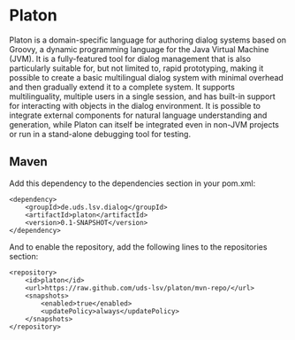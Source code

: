 Platon
======

Platon is a domain-specific language for authoring 
dialog systems based on Groovy, a dynamic programming language for 
the Java Virtual Machine (JVM).
It is a fully-featured tool for dialog management that is also 
particularly suitable for, but not limited to, rapid prototyping,
making it possible to create a basic multilingual dialog system with
minimal overhead and then gradually extend it to a complete system.
It supports multilinguality, multiple users in a single session, and
has built-in support for interacting with objects in the dialog
environment. It is possible to integrate external components for
natural language understanding and generation, while Platon can
itself be integrated even in non-JVM projects or run in a stand-alone
debugging tool for testing.


Maven
-----

Add this dependency to the dependencies section in your pom.xml:

    <dependency>
        <groupId>de.uds.lsv.dialog</groupId>
        <artifactId>platon</artifactId>
        <version>0.1-SNAPSHOT</version>
    </dependency>

And to enable the repository, add the following lines to the repositories section:

    <repository>
        <id>platon</id>
        <url>https://raw.github.com/uds-lsv/platon/mvn-repo/</url>
        <snapshots>
            <enabled>true</enabled>
            <updatePolicy>always</updatePolicy>
        </snapshots>
    </repository>
